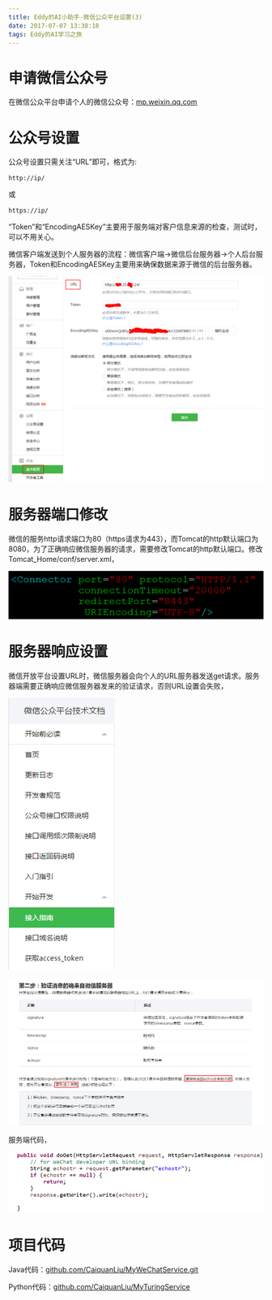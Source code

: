 ```yaml
---
title: Eddy的AI小助手-微信公众平台设置(3)
date: 2017-07-07 13:38:18
tags: Eddy的AI学习之旅
---
```

# 申请微信公众号

在微信公众平台申请个人的微信公众号：[mp.weixin.qq.com](mp.weixin.qq.com)

# 公众号设置

公众号设置只需关注“URL”即可，格式为:

    http://ip/

或

    https://ip/

“Token”和“EncodingAESKey”主要用于服务端对客户信息来源的检查，测试时，可以不用关心。

微信客户端发送到个人服务器的流程：微信客户端->微信后台服务器->个人后台服务器，Token和EncodingAESKey主要用来确保数据来源于微信的后台服务器。

![基本配置页面](Eddy的AI小助手-微信公众平台设置-3/基本配置页面.png)

# 服务器端口修改

微信的服务http请求端口为80（https请求为443），而Tomcat的http默认端口为8080，为了正确响应微信服务器的请求，需要修改Tomcat的http默认端口。修改Tomcat_Home/conf/server.xml，

![server.xml修改](Eddy的AI小助手-微信公众平台设置-3/server.xml修改.png)

# 服务器响应设置

微信开放平台设置URL时，微信服务器会向个人的URL服务器发送get请求。服务器端需要正确响应微信服务器发来的验证请求，否则URL设置会失败，

![微信公众平台-右侧边栏](Eddy的AI小助手-微信公众平台设置-3/微信公众平台-右侧边栏.png)

![微信公众平台-URL验证](Eddy的AI小助手-微信公众平台设置-3/微信公众平台-URL验证.png)

服务端代码，

![个人服务器端代码](Eddy的AI小助手-微信公众平台设置-3/个人服务器端代码.png)

# 项目代码

Java代码：[github.com/CaiquanLiu/MyWeChatService.git](github.com/CaiquanLiu/MyWeChatService.git)

Python代码：[github.com/CaiquanLiu/MyTuringService](github.com/CaiquanLiu/MyTuringService)